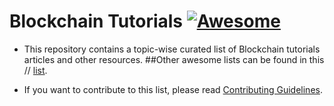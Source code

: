 # Blockchain Tutorials [![Awesome](https://cdn.rawgit.com/sindresorhus/awesome/d7305f38d29fed78fa85652e3a63e154dd8e8829/media/badge.svg)](https://github.com/sindresorhus/awesome)

- This repository contains a topic-wise curated list of Blockchain tutorials articles and other resources. 
##Other awesome lists can be found in this // [list](https://github.com/sindresorhus/awesome).

- If you want to contribute to this list, please read [Contributing Guidelines](https://github.com/aj07/Blockchain-Tutorials/blob/master/contributing.md).
